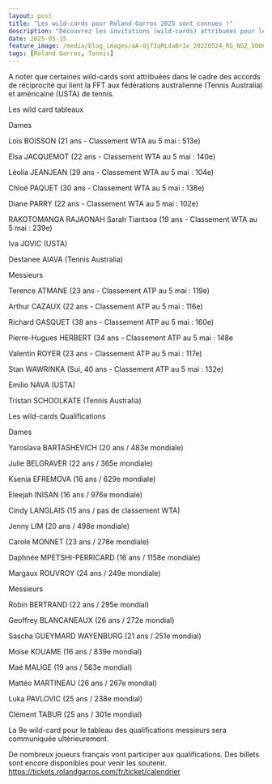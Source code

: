 ```yaml
---
layout: post
title: "Les wild-cards pour Roland-Garros 2025 sont connues !"
description: "Découvrez les invitations (wild-cards) attribuées pour les qualifications (du 19 au 23 mai) et pour le tableau final des simples dames et messieurs (du 25 mai au 8 juin) du tournoi de Roland-Garros 2025."
date: 2025-05-15
feature_image: /media/blog_images/aA-OjfIqRLdaBrIe_20220524_RG_NG2_5066.jpg
tags: [Roland Garros, Tennis]
---
```


A noter que certaines wild-cards sont attribuées dans le cadre des accords de réciprocité qui lient la FFT aux fédérations australienne (Tennis Australia) et américaine (USTA) de tennis. 

Les wild card tableaux

Dames

Loïs BOISSON (21 ans - Classement WTA au 5 mai : 513e)

Elsa JACQUEMOT (22 ans - Classement WTA au 5 mai : 140e)

Léolia JEANJEAN (29 ans - Classement WTA au 5 mai : 104e)

Chloé PAQUET (30 ans - Classement WTA au 5 mai : 138e)

Diane PARRY (22 ans - Classement WTA au 5 mai : 102e)

RAKOTOMANGA RAJAONAH Sarah Tiantsoa (19 ans - Classement WTA au 5 mai : 239e)

Iva JOVIC (USTA)

Destanee AIAVA (Tennis Australia)

Messieurs

Terence ATMANE (23 ans - Classement ATP au 5 mai : 119e)

Arthur CAZAUX (22 ans - Classement ATP au 5 mai : 116e)

Richard GASQUET (38 ans - Classement ATP au 5 mai : 160e)

Pierre-Hugues HERBERT (34 ans - Classement ATP au 5 mai : 148e  

Valentin ROYER (23 ans - Classement ATP au 5 mai : 117e)

Stan WAWRINKA (Sui, 40 ans - Classement ATP au 5 mai : 132e)

Emilio NAVA (USTA)

Tristan SCHOOLKATE (Tennis Australia)

Les wild-cards Qualifications

Dames

Yaroslava BARTASHEVICH (20 ans / 483e mondiale)

Julie BELGRAVER (22 ans / 365e mondiale)

Ksenia EFREMOVA (16 ans / 629e mondiale)

Eleejah INISAN (16 ans / 976e mondiale)

Cindy LANGLAIS (15 ans / pas de classement WTA)

Jenny LIM (20 ans / 498e mondiale)

Carole MONNET (23 ans / 278e mondiale)

Daphnée MPETSHI-PERRICARD (16 ans / 1158e mondiale)

Margaux ROUVROY (24 ans / 249e mondiale)

Messieurs

Robin BERTRAND (22 ans / 295e mondial)

Geoffrey BLANCANEAUX (26 ans / 272e mondial) 

Sascha GUEYMARD WAYENBURG (21 ans / 251e mondial) 

Moïse KOUAME (16 ans / 839e mondial)

Maé MALIGE (19 ans / 563e mondial)

Mattéo MARTINEAU (26 ans / 267e mondial)

Luka PAVLOVIC (25 ans / 238e mondial)

Clément TABUR (25 ans / 301e mondial)

La 9e wild-card pour le tableau des qualifications messieurs sera communiquée ultérieurement.

De nombreux joueurs français vont participer aux qualifications. Des billets sont encore disponibles pour venir les soutenir.
https://tickets.rolandgarros.com/fr/ticket/calendrier
